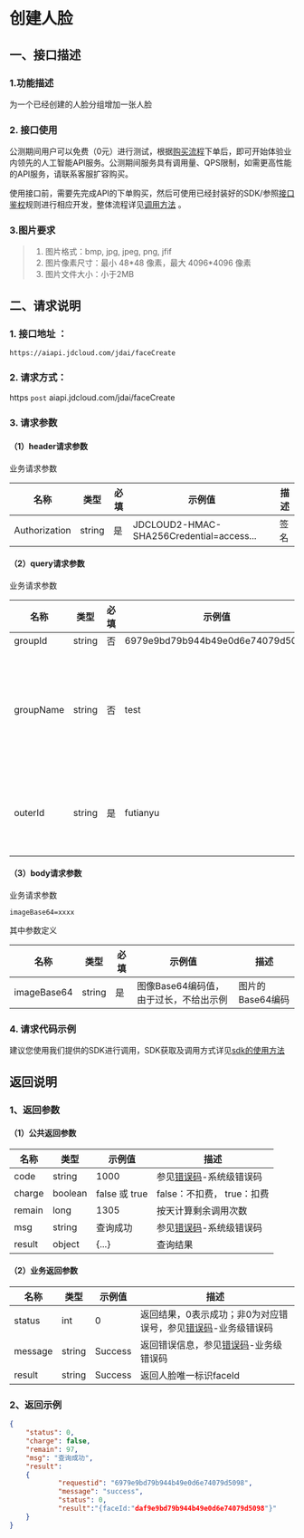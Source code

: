 # 创建人脸

## 一、接口描述 

### 1.功能描述

为一个已经创建的人脸分组增加一张人脸

### 2. 接口使用 

公测期间用户可以免费（0元）进行测试，根据[购买流程](../Pricing/Purchase-Process.md)下单后，即可开始体验业内领先的人工智能API服务。公测期间服务具有调用量、QPS限制，如需更高性能的API服务，请联系客服扩容购买。

使用接口前，需要先完成API的下单购买，然后可使用已经封装好的SDK/参照[接口鉴权](../Operation-Guide/Authentication.md)规则进行相应开发，整体流程详见[调用方法](../Operation-Guide/call-methods.md)  。

### 3.图片要求

> 1. 图片格式：bmp, jpg, jpeg, png, jfif
> 2. 图片像素尺寸：最小 48\*48 像素，最大 4096\*4096 像素
> 3. 图片文件大小：小于2MB

## 二、请求说明

### 1. 接口地址 ：

```
https://aiapi.jdcloud.com/jdai/faceCreate
```

### 2. 请求方式：
  
https `post` aiapi.jdcloud.com/jdai/faceCreate

### 3. 请求参数  
 
#### （1）header请求参数
业务请求参数

名称 | 类型 | 必填 | 示例值 | 描述
------|-----|-----|-----|-----
Authorization | string | 是 | JDCLOUD2-HMAC-SHA256Credential=access... | 签名


#### （2）query请求参数
业务请求参数

名称 | 类型 | 必填 | 示例值 | 描述
------|-----|-----|-----|-----
groupId | string | 否 | 6979e9bd79b944b49e0d6e74079d5098 | 分组Id
groupName | string | 否 | test | 分组名称,若groupId不为空则以groupId作为分组的唯一标识
outerId | string | 是 | futianyu | 用户定义的人脸唯一标识，支持中文

#### （3）body请求参数
业务请求参数
```
imageBase64=xxxx
```
其中参数定义

名称 | 类型 | 必填 | 示例值 | 描述
------|-----|-----|-----|-----
imageBase64 | string | 是 | 图像Base64编码值，由于过长，不给出示例 | 图片的Base64编码


### 4. 请求代码示例
建议您使用我们提供的SDK进行调用，SDK获取及调用方式详见[sdk的使用方法](../Operation-Guide/Use-Sdk.md)
 
## 返回说明

### 1、返回参数
#### （1）公共返回参数

名称 | 类型 | 示例值 | 描述
------|-----|-----|-----
code | string | 1000 | 参见[错误码](createFace-Error-Code.md)-系统级错误码
charge | boolean | false 或 true | false：不扣费， true：扣费
remain | long | 1305 | 按天计算剩余调用次数
msg | string | 查询成功 | 参见[错误码](createFace-Error-Code.md)-系统级错误码
result | object | {...} | 查询结果


#### （2）业务返回参数


名称 | 类型 | 示例值 | 描述
------|-----|-----|-----
status | int | 0 | 返回结果，0表示成功；非0为对应错误号，参见[错误码](createFace-Error-Code.md)-业务级错误码
message | string | Success | 返回错误信息，参见[错误码](createFace-Error-Code.md)-业务级错误码
result | string | Success | 返回人脸唯一标识faceId

 


### 2、返回示例

```Json
{
    "status": 0, 
    "charge": false,
    "remain": 97,
    "msg": "查询成功",
    "result": 
    {
    	    "requestid": "6979e9bd79b944b49e0d6e74079d5098",
            "message": "success",
            "status": 0,
            "result":"{faceId:"daf9e9bd79b944b49e0d6e74079d5098"}"
    }
}
```
